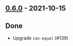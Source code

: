 ## [0.6.0](https://github.com/kevin-lee/jdk-sym-link/issues?utf8=%E2%9C%93&q=is%3Aissue+is%3Aclosed+milestone%3Amilestone9) - 2021-10-15

## Done
* Upgrade `can-equal` (#139)
